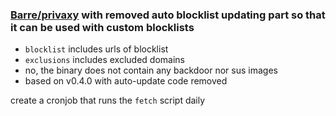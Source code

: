 ### [Barre/privaxy](https://github.com/Barre/privaxy) with removed auto blocklist updating part so that it can be used with custom blocklists

- `blocklist` includes urls of blocklist
- `exclusions` includes excluded domains
- no, the binary does not contain any backdoor nor sus images
- based on v0.4.0 with auto-update code removed

create a cronjob that runs the `fetch` script daily
